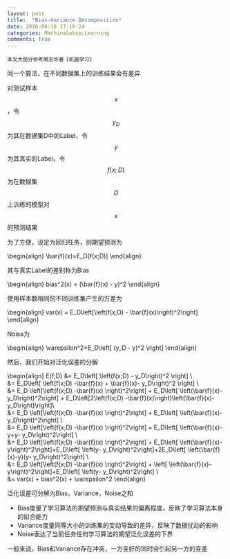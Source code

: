 ```yaml
---
layout: post
title:  "Bias-Variance Decomposition"
date: 2016-06-18 17:16:24
categories: Machine&nbsp;Learning
comments: true
---
```


`本文大部分参考周志华著《机器学习》`

同一个算法，在不同数据集上的训练结果会有差异

对测试样本$$x$$，令$$y_D$$为其在数据集D中的Label，令$$y$$为其真实的Label，令$$f(x;D)$$为在数据集$$D$$上训练的模型对$$x$$的预测结果

为了方便，设定为回归任务，则期望预测为

\begin{align}
\bar{f}(x)=E_D[f(x;D)]
\end{align}

其与真实Label的差别称为Bias

\begin{align}
bias^2(x) = (\bar{f}(x) - y)^2
\end{align}

使用样本数相同的不同训练集产生的方差为

\begin{align}
var(x) = E_D\left[\left(f(x;D) - \bar{f}(x)\right)^2\right]
\end{align}

Noise为

\begin{align}
\varepsilon^2=E_D\left[ (y_D - y)^2  \right]
\end{align}

然后，我们开始对泛化误差的分解

\begin{align}
E(f;D) &= E_D\left[ \left(f(x;D) - y_D\right)^2 \right] \\\
&= E_D\left[ \left(f(x;D) -\bar{f}(x) + \bar{f}(x)- y_D\right)^2 \right] \\\
&= E_D \left[\left(f(x;D) -\bar{f}(x) \right)^2\right] + E_D\left[ \left(\bar{f}(x)- y_D\right)^2\right] + E_D\left[2\left(f(x;D) -\bar{f}(x)\right)\left(\bar{f}(x)- y_D\right)\right]\\\
&= E_D \left[\left(f(x;D) -\bar{f}(x) \right)^2\right] + E_D\left[ \left(\bar{f}(x)- y_D\right)^2\right] \\\
&= E_D \left[\left(f(x;D) -\bar{f}(x) \right)^2\right] + E_D\left[ \left(\bar{f}(x)-y+y- y_D\right)^2\right] \\\
&= E_D \left[\left(f(x;D) -\bar{f}(x) \right)^2\right] + E_D\left[ \left(\bar{f}(x)-y\right)^2\right]+E_D\left[ \left(y- y_D\right)^2\right]+2E_D\left[ \left(\bar{f}(x)-y)(y- y_D\right)^2\right] \\\
&= E_D \left[\left(f(x;D) -\bar{f}(x) \right)^2\right] + \left[ \left(\bar{f}(x)-y\right)^2\right]+E_D\left[ \left(y- y_D\right)^2\right] \\\
&= var(x) + bias^2(x) + \varepsilon^2
\end{align}

泛化误差可分解为Bias，Variance，Noise之和

* Bias度量了学习算法的期望预测与真实结果的偏离程度，反映了学习算法本身的拟合能力
* Variance度量同等大小的训练集的变动导致的差异，反映了数据扰动的影响
* Noise表达了当前任务任何学习算法的期望泛化误差的下界

一般来说，Bias和Variance存在冲突，一方变好的同时会引起另一方的变差




